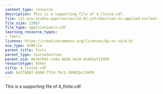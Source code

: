 ```yaml
---
content_type: resource
description: This is a supporting file of 4_finite.cdf.
file: /ol-ocw-studio-app/courses/22-02-introduction-to-applied-nuclear-physics-spring-2012/6e17d887b5687f247bc13d9d1bc234f0_4_finite.cdf
file_size: 12087
file_type: application/x-cdf
learning_resource_types:
- Tools
license: https://creativecommons.org/licenses/by-nc-sa/4.0/
ocw_type: OCWFile
parent_title: Tools
parent_type: CourseSection
parent_uid: 0e7e7681-cd4a-4d20-4a28-01dd1af12950
resourcetype: Other
title: 4_finite.cdf
uid: 6e17d887-b568-7f24-7bc1-3d9d1bc234f0
---
```

This is a supporting file of 4_finite.cdf.